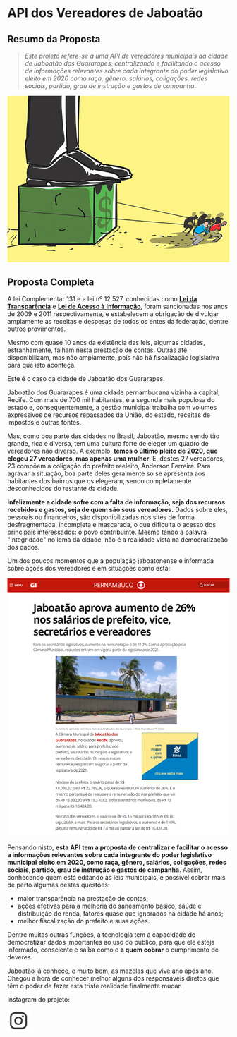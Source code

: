# API dos Vereadores de Jaboatão

## Resumo da Proposta

> *Este projeto refere-se a uma API de vereadores municipais da cidade de Jaboatão dos Guararapes, centralizando e facilitando o acesso de informações relevantes sobre cada integrante do poder legislativo eleito em 2020 como raça, gênero, salários, coligações, redes sociais, partido, grau de instrução e gastos de campanha*.

<img src=".\images\povo-levando-politico.jpeg" alt="Ilustração. Um grupo de pessoas arrasta com esforço um bloco pesado onde um homem de sapato e roupa social, sugestionando um político, está de pé. A ilustração mostra apenas os pés e parte da perna deste homem.">

## Proposta Completa

A lei Complementar 131 e a lei nº 12.527, conhecidas como [**Lei da Transparência**](http://www.planalto.gov.br/ccivil_03/leis/lcp/lcp131.htm) e [**Lei de Acesso à Informação**](http://www.planalto.gov.br/ccivil_03/_ato2011-2014/2011/lei/l12527.htm), foram sancionadas nos anos de 2009 e 2011 respectivamente, e estabelecem a obrigação de divulgar amplamente as receitas e despesas de todos os entes da federação, dentre outros provimentos. 

Mesmo com quase 10 anos da existência das leis, algumas cidades, estranhamente, falham nesta prestação de contas. Outras até disponibilizam, mas não amplamente, pois não há fiscalização legislativa para que isto aconteça. 

Este é o caso da cidade de Jaboatão dos Guararapes.

Jaboatão dos Guararapes é uma cidade pernambucana vizinha à capital, Recife. Com mais de 700 mil habitantes, é a segunda mais populosa do estado e, consequentemente, a gestão municipal trabalha com volumes expressivos de recursos repassados da União, do estado, receitas de impostos e outras fontes.

Mas, como boa parte das cidades no Brasil, Jaboatão, mesmo sendo tão grande, rica e diversa, tem uma cultura forte de eleger um quadro de vereadores não diverso. A exemplo, **temos o último pleito de 2020, que elegeu 27 vereadores, mas apenas uma mulher**. E, destes 27 vereadores, 23 compõem a coligação do prefeito reeleito, Anderson Ferreira. Para agravar a situação, boa parte deles geralmente só se apresenta aos habitantes dos bairros que os elegeram, sendo completamente desconhecidos do restante da cidade.

**Infelizmente a cidade sofre com a falta de informação, seja dos recursos recebidos e gastos, seja de quem são seus vereadores.** Dados sobre eles, pessoais ou financeiros, são disponibilizadas nos sites de forma desfragmentada, incompleta e mascarada, o que dificulta o acesso dos principais interessados: o povo contribuinte. Mesmo tendo a palavra "integridade" no lema da cidade, não é a realidade vista na democratização dos dados.

Um dos poucos momentos que a população jaboatonense é informada sobre ações dos vereadores é em situações como esta:



<img src=".\images\materia-g1-aumento-salarios.png" alt="Matéria do G1 sobre aumento de 26% do salario de vereadores da cidade de jaboatão em 25 de setembro de 2019">



Pensando nisto, **esta API tem a proposta de centralizar e facilitar o acesso a informações relevantes sobre cada integrante do poder legislativo municipal eleito em 2020, como raça, gênero, salários, coligações, redes sociais, partido, grau de instrução e gastos de campanha**. Assim, conhecendo quem está editando as leis municipais, é possível cobrar mais de perto algumas destas questões:

- maior transparência na prestação de contas;
- ações efetivas para a melhoria do saneamento básico, saúde e distribuição de renda, fatores quase que ignorados na cidade há anos;
- melhor fiscalização do prefeito e suas ações.



Dentre muitas outras funções, a tecnologia tem a capacidade de democratizar dados importantes ao uso do público, para que ele esteja informado, consciente e saiba como e **a quem cobrar** o cumprimento de deveres. 

Jaboatão já conhece, e muito bem, as mazelas que vive ano após ano. Chegou a hora de conhecer melhor alguns dos responsáveis diretos que têm o poder de fazer esta triste realidade finalmente mudar.



 Instagram do projeto:
 
 <a href="https://instagram.com/vereadoresdejaboatao" target="blank">
    <img src=".\images\icon-instagram.png" alt="ícone do instagram" height="50" width="50" />
  </a>
  




